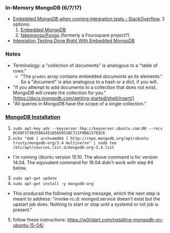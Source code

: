 ### In-Memory MongoDB (6/7/17)
* [Embedded MongoDB when running integration tests - StackOverflow](https://stackoverflow.com/questions/6437226/embedded-mongodb-when-running-integration-tests), 2 options:
  1. [Embedded MongoDB](https://github.com/flapdoodle-oss/de.flapdoodle.embed.mongo)
  2. [fakemongo/Fongo](https://github.com/fakemongo/fongo) (formerly a Foursquare project?)
* [Integration Testing Done Right With Embedded MongoDB](https://dzone.com/articles/integration-testing-done-right)

### Notes
* Terminology: a "collection of documents" is analogous to a "table of rows."
  * "The `grades` array contains embedded *documents* as its elements."  So a "document" is also analogous to a hash or a dict, if you will.
* "If you attempt to add documents to a collection that does not exist, MongoDB will create the collection for you." [https://docs.mongodb.com/getting-started/shell/insert/]
* "All queries in MongoDB have the scope of a single collection."

### [MongoDB Installation](https://docs.mongodb.com/manual/tutorial/install-mongodb-on-ubuntu/)
1. `sudo apt-key adv --keyserver hkp://keyserver.ubuntu.com:80 --recv 0C49F3730359A14518585931BC711F9BA15703C6`
2. `echo "deb [ arch=amd64 ] http://repo.mongodb.org/apt/ubuntu trusty/mongodb-org/3.4 multiverse" | sudo tee /etc/apt/sources.list.d/mongodb-org-3.4.list`
  * I'm running Ubuntu version 15.10.  The above command is for version 14.04.  The equivalent command for 16.04 didn't work with step #4 below.
3. `sudo apt-get update`
4. `sudo apt-get install -y mongodb-org`
  * This produced the following warning message, which the next step is meant to address: "invoke-rc.d: mongod.service doesn't exist but the upstart job does. Nothing to start or stop until a systemd or init job is present."
5. follow these instructions: https://w0rldart.com/installing-mongodb-on-ubuntu-15-04/